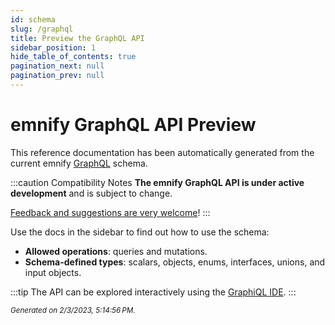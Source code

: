 ```yaml
---
id: schema
slug: /graphql
title: Preview the GraphQL API
sidebar_position: 1
hide_table_of_contents: true
pagination_next: null
pagination_prev: null
---
```


# emnify GraphQL API <span className="theme-doc-version-badge badge badge--primary">Preview</span>

This reference documentation has been automatically generated from the current emnify [GraphQL](https://graphql.org/) schema.

:::caution Compatibility Notes
**The emnify GraphQL API is under active development** and is subject to change. 

[Feedback and suggestions are very welcome](https://emnify.canny.io/)!
:::

Use the docs in the sidebar to find out how to use the schema:

- **Allowed operations**: queries and mutations.
- **Schema-defined types**: scalars, objects, enums, interfaces, unions, and input objects.

:::tip
The API can be explored interactively using the [GraphiQL IDE](https://graphql-playground.emnify.net/).
:::

<small><i>Generated on 2/3/2023, 5:14:56 PM.</i></small>
